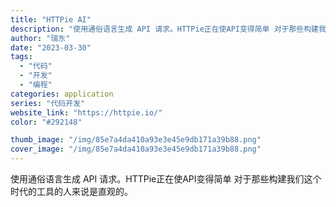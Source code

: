 ```yaml
---
title: "HTTPie AI"
description: "使用通俗语言生成 API 请求。HTTPie正在使API变得简单 对于那些构建我们这个时代的工具的人来说是直观的。"
author: "瑞东"
date: "2023-03-30"
tags:
  - "代码"
  - "开发"
  - "编程"
categories: application
series: "代码开发"
website_link: "https://httpie.io/"
color: "#292148"

thumb_image: "/img/85e7a4da410a93e3e45e9db171a39b88.png"
cover_image: "/img/85e7a4da410a93e3e45e9db171a39b88.png"
---
```


使用通俗语言生成 API 请求。HTTPie正在使API变得简单 对于那些构建我们这个时代的工具的人来说是直观的。
